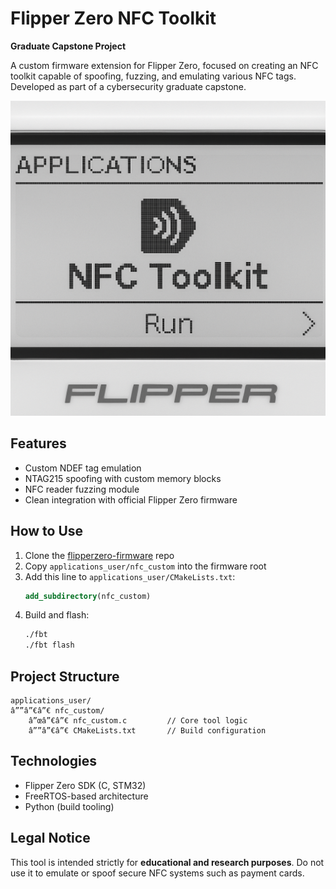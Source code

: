 # Flipper Zero NFC Toolkit

**Graduate Capstone Project**

A custom firmware extension for Flipper Zero, focused on creating an NFC toolkit capable of spoofing, fuzzing, and emulating various NFC tags. Developed as part of a cybersecurity graduate capstone.

![NFC Toolkit Demo](demo.png)

## Features
- Custom NDEF tag emulation
- NTAG215 spoofing with custom memory blocks
- NFC reader fuzzing module
- Clean integration with official Flipper Zero firmware

## How to Use
1. Clone the [flipperzero-firmware](https://github.com/flipperdevices/flipperzero-firmware) repo  
2. Copy `applications_user/nfc_custom` into the firmware root  
3. Add this line to `applications_user/CMakeLists.txt`:
   ```cmake
   add_subdirectory(nfc_custom)
   ```
4. Build and flash:
   ```bash
   ./fbt
   ./fbt flash
   ```

## Project Structure
```
applications_user/
â””â”€â”€ nfc_custom/
    â”œâ”€â”€ nfc_custom.c         // Core tool logic
    â””â”€â”€ CMakeLists.txt       // Build configuration
```

## Technologies
- Flipper Zero SDK (C, STM32)
- FreeRTOS-based architecture
- Python (build tooling)

## Legal Notice
This tool is intended strictly for **educational and research purposes**. Do not use it to emulate or spoof secure NFC systems such as payment cards.
